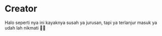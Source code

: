 # Creator
Halo seperti nya ini kayaknya susah ya jurusan, tapi ya terlanjur masuk ya udah lah nikmati 🥶🥶
